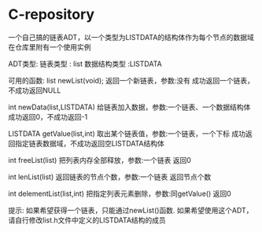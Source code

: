 # C-repository
一个自己搞的链表ADT，以一个类型为LISTDATA的结构体作为每个节点的数据域
在仓库里附有一个使用实例

ADT类型:
    链表类型 : list
    数据结构类型 :LISTDATA

可用的函数:
list newList(void);
返回一个新链表，参数:没有
成功返回一个链表，不成功返回NULL

int newData(list,LISTDATA)
给链表加入数据，参数:一个链表、一个数据结构体
成功返回0，不成功返回-1

LISTDATA getValue(list,int)
取出某个链表值，参数:一个链表，一个下标
成功返回指定链表数据域，不成功返回空LISTDATA结构体

int freeList(list)
把列表内存全部释放，参数:一个链表
返回0

int lenList(list)
返回链表的节点个数，参数:一个链表
返回节点个数

int delementList(list,int)
把指定列表元素删除，参数:同getValue()
返回0

提示:
如果希望获得一个链表，只能通过newList()函数.
如果希望使用这个ADT，请自行修改list.h文件中定义的LISTDATA结构的成员
